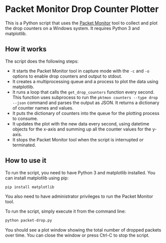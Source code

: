 # Packet Monitor Drop Counter Plotter

This is a Python script that uses the [Packet Monitor](https://docs.microsoft.com/en-us/windows-server/networking/technologies/pktmon/pktmon) tool to collect and plot the drop counters on a Windows system. It requires Python 3 and matplotlib.

## How it works

The script does the following steps:

- It starts the Packet Monitor tool in capture mode with the `-c` and `-o` options to enable drop counters and output to stdout.
- It creates a multiprocessing queue and a process to plot the data using matplotlib.
- It runs a loop that calls the `get_drop_counters` function every second. This function uses subprocess to run the `pktmon counters --type drop --json` command and parses the output as JSON. It returns a dictionary of counter names and values.
- It puts the dictionary of counters into the queue for the plotting process to consume.
- It updates the plot with the new data every second, using datetime objects for the x-axis and summing up all the counter values for the y-axis.
- It stops the Packet Monitor tool when the script is interrupted or terminated.

## How to use it

To run the script, you need to have Python 3 and matplotlib installed. You can install matplotlib using pip:

```bash
pip install matplotlib
```

You also need to have administrator privileges to run the Packet Monitor tool.

To run the script, simply execute it from the command line:

```bash
python packet-drop.py
```

You should see a plot window showing the total number of dropped packets over time. You can close the window or press Ctrl-C to stop the script.
